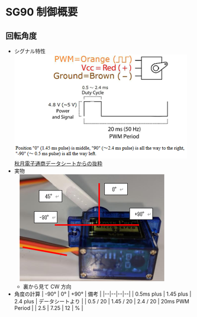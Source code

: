 # SG90 制御概要
## 回転角度
- シグナル特性
  ![シグナル特性](image/sg90-signal.png)  
  [秋月電子通商データシートからの抜粋](http://akizukidenshi.com/catalog/g/gM-08761/)  
- 実物  
　![実物](image/sg90.png)
  - 裏から見て CW 方向
- 角度の計算
  | -90° | 0° | +90° | 備考 |
  |--|--|--|--|
  | 0.5ms plus | 1.45 plus | 2.4 plus | データシートより |
  | 0.5 / 20 | 1.45 / 20 | 2.4 / 20 | 20ms PWM Period |
  | 2.5 | 7.25 | 12 | % |